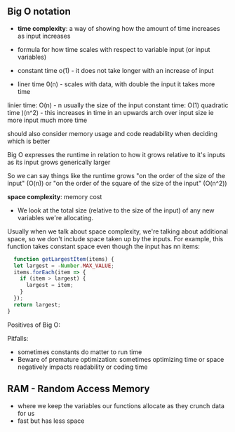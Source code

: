 ## Big O notation
- **time complexity**: a way of showing how the amount of time increases as input increases
- formula for how time scales with respect to variable input (or input variables)

- constant time o(1) - it does not take longer with an increase of input
- liner time 0(n) - scales with data, with double the input it takes more time

linier time: O(n) - n usually the size of the input
constant time: O(1)
quadratic time )(n^2) - this increases in time in an upwards arch over input size ie more input much more time

should also consider memory usage and code readability when deciding which is better


Big O expresses the runtime in relation to how it grows relative to it's inputs as its input grows generically larger

So we can say things like the runtime grows "on the order of the size of the input" (O(n)) or "on the order of the square of the size of the input" (O(n^2))


**space complexity**: memory cost 
  - We  look at the total size (relative to the size of the input) of any new variables we're allocating.

  Usually when we talk about space complexity, we're talking about additional space, so we don't include space taken up by the inputs. For example, this function takes constant space even though the input has nn items:
```js
  function getLargestItem(items) {
  let largest = -Number.MAX_VALUE;
  items.forEach(item => {
    if (item > largest) {
      largest = item;
    }
  });
  return largest;
}
```


Positives of Big O:

Pitfalls:
- sometimes constants do matter to run time
- Beware of premature optimization: sometimes optimizing time or space negatively impacts readability or coding time

## RAM - Random Access Memory
- where we keep the variables our functions allocate as they crunch data for us
- fast but has less space

